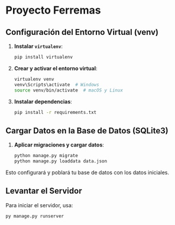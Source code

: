 # Proyecto Ferremas

## Configuración del Entorno Virtual (venv)

1. **Instalar `virtualenv`**:
    ```sh
    pip install virtualenv
    ```

2. **Crear y activar el entorno virtual**:
    ```sh
    virtualenv venv
    venv\Scripts\activate  # Windows
    source venv/bin/activate  # macOS y Linux
    ```

3. **Instalar dependencias**:
    ```sh
    pip install -r requirements.txt
    ```

## Cargar Datos en la Base de Datos (SQLite3)

1. **Aplicar migraciones y cargar datos**:
    ```sh
    python manage.py migrate
    python manage.py loaddata data.json
    ```

Esto configurará y poblará tu base de datos con los datos iniciales.

## Levantar el Servidor

Para iniciar el servidor, usa:
```sh
py manage.py runserver
```